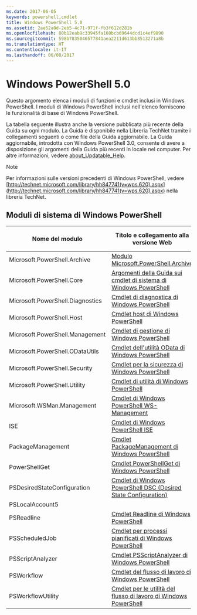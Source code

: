 ```yaml
---
ms.date: 2017-06-05
keywords: powershell,cmdlet
title: Windows PowerShell 5.0
ms.assetid: 2ae52a0d-2eb5-4c71-971f-fb3f612d281b
ms.openlocfilehash: 80b12eab9c33945fa160bcb69644dcd1c4ef9890
ms.sourcegitcommit: 598b7835046577841aea2211d613bb8513271a8b
ms.translationtype: HT
ms.contentlocale: it-IT
ms.lasthandoff: 06/08/2017
---
```

# <a name="windows-powershell-50"></a>Windows PowerShell 5.0
Questo argomento elenca i moduli di funzioni e cmdlet inclusi in Windows PowerShell. I moduli di Windows PowerShell inclusi nell'elenco forniscono le funzionalità di base di Windows PowerShell.

La tabella seguente illustra anche la versione pubblicata più recente della Guida su ogni modulo. La Guida è disponibile nella Libreria TechNet tramite i collegamenti seguenti o come file della Guida aggiornabile. La Guida aggiornabile, introdotta con Windows PowerShell 3.0, consente di avere a disposizione gli argomenti della Guida più recenti in locale nel computer. Per altre informazioni, vedere [about_Updatable_Help](http://technet.microsoft.com/library/hh847735.aspx).

> [!NOTE]
> Per informazioni sulle versioni precedenti di Windows PowerShell, vedere [http://technet.microsoft.com/library/hh847741(v=wps.620).aspx](http://technet.microsoft.com/library/hh847741(v=wps.620).aspx) nella libreria TechNet.

## <a name="windows-powershell-core-modules"></a>Moduli di sistema di Windows PowerShell

|Nome del modulo|Titolo e collegamento alla versione Web|Versione più recente|
|---------------|---------------------------------|------------------|
|Microsoft.PowerShell.Archive|[Modulo Microsoft.PowerShell.Archive](Microsoft.PowerShell.Archive-Module.md)|5.0.1.0|
|Microsoft.PowerShell.Core|[Argomenti della Guida sui cmdlet di sistema di Windows PowerShell](https://technet.microsoft.com/en-us/library/416b758e-e714-407f-bb6e-4d4e9112be95)|5.0.1.0|
|Microsoft.PowerShell.Diagnostics|[Cmdlet di diagnostica di Windows PowerShell](http://technet.microsoft.com/library/792C093D-2DAA-4A9D-96CF-A30A9A9595B4)|5.0.1.0|
|Microsoft.PowerShell.Host|[Cmdlet host di Windows PowerShell](http://technet.microsoft.com/library/E1957183-3E3C-481F-B604-F58550D42C4C)|5.0.1.0|
|Microsoft.PowerShell.Management|[Cmdlet di gestione di Windows PowerShell](http://technet.microsoft.com/library/A7DCE904-3284-4CBD-8AF4-9B660E0F8CF4)|5.0.1.0|
|Microsoft.PowerShell.ODataUtils|[Cmdlet dell'utilità OData di Windows PowerShell](http://technet.microsoft.com/library/dn818911(v=wps.640).aspx)|5.0.1.0|
|Microsoft.PowerShell.Security|[Cmdlet per la sicurezza di Windows PowerShell](http://technet.microsoft.com/library/3D94A738-3A83-4BD3-8937-E518890D576F)|5.0.1.0|
|Microsoft.PowerShell.Utility|[Cmdlet di utilità di Windows PowerShell](http://technet.microsoft.com/library/E5764DA6-8961-4320-B733-F460F3E6F730)|5.0.1.0|
|Microsoft.WSMan.Management|[Cmdlet di Windows PowerShell WS-Management](http://technet.microsoft.com/library/F0905869-019D-42B5-94FE-6457A182BA57)|5.0.1.0|
|ISE|[Cmdlet di Windows PowerShell ISE](http://technet.microsoft.com/library/7F6F1CD2-2409-47C0-8BED-72FFC88DE104)|5.0.1.0|
|PackageManagement|[Cmdlet PackageManagement di Windows PowerShell](http://technet.microsoft.com/library/dn890951.aspx)|5.0.1.0|
|PowerShellGet|[Cmdlet PowerShellGet di Windows PowerShell](http://technet.microsoft.com/library/dn835097.aspx)|5.0.1.0|
|PSDesiredStateConfiguration|[Cmdlet di Windows PowerShell DSC (Desired State Configuration)](https://technet.microsoft.com/en-US/library/dn521624.aspx)|5.0.1.0|
|PSLocalAccount5||5.0.1.0|
|PSReadline|[Cmdlet Readline di Windows PowerShell](https://technet.microsoft.com/en-US/library/mt560330)|5.0.1.0|
|PSScheduledJob|[Cmdlet per processi pianificati di Windows PowerShell](http://technet.microsoft.com/library/DE2215F0-B525-4F65-A059-480B786C6B11)|5.0.1.0|
|PSScriptAnalyzer|[Cmdlet PSScriptAnalyzer di Windows PowerShell](http://technet.microsoft.com/library/dn927161.aspx)|5.0.1.0|
|PSWorkflow|[Cmdlet del flusso di lavoro di Windows PowerShell](http://technet.microsoft.com/library/A6B6D03A-6FDF-478A-B08A-0C145AB690BD)|5.0.1.0|
|PSWorkflowUtility|[Cmdlet per le utilità del flusso di lavoro di Windows PowerShell](http://technet.microsoft.com/library/D33B1B65-7140-431C-9A70-F768D025074A)|5.0.1.0|

